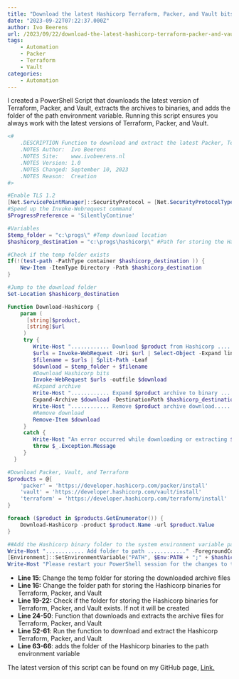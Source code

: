 ```yaml
---
title: "Download the latest Hashicorp Terraform, Packer, and Vault bits"
date: "2023-09-22T07:22:37.000Z"
author: Ivo Beerens
url: /2023/09/22/download-the-latest-hashicorp-terraform-packer-and-vault-bits/
tags:
    - Automation
    - Packer
    - Terraform
    - Vault
categories:
    - Automation
---
```


I created a PowerShell Script that downloads the latest version of Terraform, Packer, and Vault, extracts the archives to binaries, and adds the folder of the path environment variable. Running this script ensures you always work with the latest versions of Terraform, Packer, and Vault.

```powershell
<#
    .DESCRIPTION Function to download and extract the latest Packer, Terraform and Vault version from Hashicorp
    .NOTES Author:  Ivo Beerens
    .NOTES Site:    www.ivobeerens.nl
    .NOTES Version: 1.0
    .NOTES Changed: September 10, 2023 
    .NOTES Reason:  Creation
#>

#Enable TLS 1.2
[Net.ServicePointManager]::SecurityProtocol = [Net.SecurityProtocolType]::Tls12
#Speed up the Invoke-Webrequest command
$ProgressPreference = 'SilentlyContinue'

#Variables
$temp_folder = "c:\progs\" #Temp download location 
$hashicorp_destination = "c:\progs\hashicorp\" #Path for storing the Hashicorp binaries

#Check if the temp folder exists
If(!(test-path -PathType container $hashicorp_destination )) {
    New-Item -ItemType Directory -Path $hashicorp_destination 
}

#Jump to the download folder
Set-Location $hashicorp_destination 

Function Download-Hashicorp {
    param (
      [string]$product,
      [string]$url
     )
     try {
        Write-Host "............ Download $product from Hashicorp ............" -ForegroundColor Green
        $urls = Invoke-WebRequest -Uri $url | Select-Object -Expand links | Where-Object href -match "//releases\.hashicorp\.com/$product/\d.*/$product_.*_windows_amd64\.zip$" | Select-Object -Expand href
        $filename = $urls | Split-Path -Leaf
        $download = $temp_folder + $filename
        #Download Hashicorp bits
        Invoke-WebRequest $urls -outfile $download
        #Expand archive
        Write-Host "............ Expand $product archive to binary ............" -ForegroundColor Yellow
        Expand-Archive $download -DestinationPath $hashicorp_destination -Force
        Write-Host "............ Remove $product archive download............" -ForegroundColor Blue
        #Remove download
        Remove-Item $download
     }
     catch {
        Write-Host "An error occurred while downloading or extracting $product" -ForegroundColor Red
        throw $_.Exception.Message
     } 
  }

#Download Packer, Vault, and Terraform 
$products = @{
    'packer' = 'https://developer.hashicorp.com/packer/install'
    'vault' = 'https://developer.hashicorp.com/vault/install'
    'terraform' = 'https://developer.hashicorp.com/terraform/install'
}

foreach ($product in $products.GetEnumerator()) {
    Download-Hashicorp -product $product.Name -url $product.Value
}

##Add the Hashicorp binary folder to the system environment variable path
Write-Host "............ Add folder to path ............" -ForegroundColor Green
[Environment]::SetEnvironmentVariable("PATH", $Env:PATH + ";" + $hashicorp_destination, [EnvironmentVariableTarget]::User)
Write-Host "Please restart your PowerShell session for the changes to take effect." -ForegroundColor Yellow
```

- **Line 15**: Change the temp folder for storing the downloaded archive files 
- **Line 16:** Change the folder path for storing the Hashicorp binaries for Terraform, Packer, and Vault 
- **Line 19-22:** Check if the folder for storing the Hashicorp binaries for Terraform, Packer, and Vault exists. If not it will be created 
- **Line 24-50**: Function that downloads and extracts the archive files for Terraform, Packer, and Vault 
- **Line 52-61**: Run the function to download and extract the Hashicorp Terraform, Packer, and Vault 
- **Line 63-66**: adds the folder of the Hashicorp binaries to the path environment variable

The latest version of this script can be found on my GitHub page, [Link.](https://github.com/ibeerens/PowerShell/blob/master/Hashicorp-Downloads.ps1)